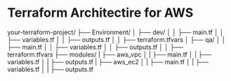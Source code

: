 # Terraform Architectire for AWS 
your-terraform-project/
├── Environment/
│   ├── dev/
│   │   ├── main.tf
│   │   ├── variables.tf
│   │   ├── outputs.tf
│   │   ├── terraform.tfvars
│   ├── qa/
│   │   ├── main.tf
│   │   ├── variables.tf
│   │   ├── outputs.tf
│   │   ├── terraform.tfvars
├── modules/
|   ├── aws_vpc
│   |   ├── main.tf
│   |   ├── variables.tf
│   |   ├── outputs.tf
|   ├── aws_ec2
│   |   ├── main.tf
│   |   ├── variables.tf
│   |   ├── outputs.tf
